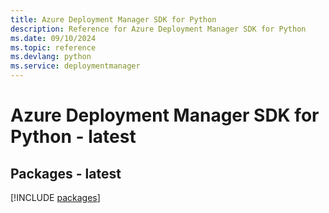 ```yaml
---
title: Azure Deployment Manager SDK for Python
description: Reference for Azure Deployment Manager SDK for Python
ms.date: 09/10/2024
ms.topic: reference
ms.devlang: python
ms.service: deploymentmanager
---
```

# Azure Deployment Manager SDK for Python - latest
## Packages - latest
[!INCLUDE [packages](deployment-manager-index.md)]
